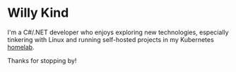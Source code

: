 # Willy Kind

I'm a C#/.NET developer who enjoys exploring new technologies, especially tinkering with Linux and running self-hosted projects in my Kubernetes [homelab](https://github.com/willy-kind/homelab).

Thanks for stopping by!
